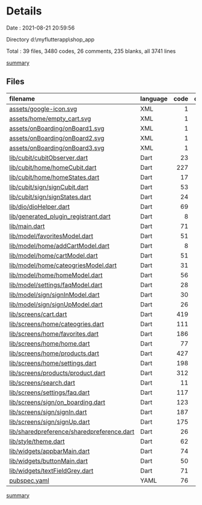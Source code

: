 # Details

Date : 2021-08-21 20:59:56

Directory d:\myflutterapp\shop_app

Total : 39 files,  3480 codes, 26 comments, 235 blanks, all 3741 lines

[summary](results.md)

## Files
| filename | language | code | comment | blank | total |
| :--- | :--- | ---: | ---: | ---: | ---: |
| [assets/google-icon.svg](/assets/google-icon.svg) | XML | 1 | 0 | 0 | 1 |
| [assets/home/empty_cart.svg](/assets/home/empty_cart.svg) | XML | 1 | 0 | 0 | 1 |
| [assets/onBoarding/onBoard1.svg](/assets/onBoarding/onBoard1.svg) | XML | 1 | 0 | 0 | 1 |
| [assets/onBoarding/onBoard2.svg](/assets/onBoarding/onBoard2.svg) | XML | 1 | 0 | 0 | 1 |
| [assets/onBoarding/onBoard3.svg](/assets/onBoarding/onBoard3.svg) | XML | 1 | 0 | 0 | 1 |
| [lib/cubit/cubitObserver.dart](/lib/cubit/cubitObserver.dart) | Dart | 23 | 0 | 5 | 28 |
| [lib/cubit/home/homeCubit.dart](/lib/cubit/home/homeCubit.dart) | Dart | 227 | 0 | 31 | 258 |
| [lib/cubit/home/homeStates.dart](/lib/cubit/home/homeStates.dart) | Dart | 17 | 0 | 14 | 31 |
| [lib/cubit/sign/signCubit.dart](/lib/cubit/sign/signCubit.dart) | Dart | 53 | 0 | 8 | 61 |
| [lib/cubit/sign/signStates.dart](/lib/cubit/sign/signStates.dart) | Dart | 24 | 2 | 11 | 37 |
| [lib/dio/dioHelper.dart](/lib/dio/dioHelper.dart) | Dart | 69 | 0 | 9 | 78 |
| [lib/generated_plugin_registrant.dart](/lib/generated_plugin_registrant.dart) | Dart | 8 | 5 | 5 | 18 |
| [lib/main.dart](/lib/main.dart) | Dart | 71 | 0 | 7 | 78 |
| [lib/model/favoritesModel.dart](/lib/model/favoritesModel.dart) | Dart | 51 | 0 | 8 | 59 |
| [lib/model/home/addCartModel.dart](/lib/model/home/addCartModel.dart) | Dart | 8 | 0 | 2 | 10 |
| [lib/model/home/cartModel.dart](/lib/model/home/cartModel.dart) | Dart | 51 | 0 | 7 | 58 |
| [lib/model/home/cateogriesModel.dart](/lib/model/home/cateogriesModel.dart) | Dart | 31 | 0 | 6 | 37 |
| [lib/model/home/homeModel.dart](/lib/model/home/homeModel.dart) | Dart | 56 | 0 | 10 | 66 |
| [lib/model/settings/faqModel.dart](/lib/model/settings/faqModel.dart) | Dart | 28 | 0 | 6 | 34 |
| [lib/model/sign/signInModel.dart](/lib/model/sign/signInModel.dart) | Dart | 30 | 0 | 4 | 34 |
| [lib/model/sign/signUpModel.dart](/lib/model/sign/signUpModel.dart) | Dart | 26 | 0 | 4 | 30 |
| [lib/screens/cart.dart](/lib/screens/cart.dart) | Dart | 419 | 2 | 5 | 426 |
| [lib/screens/home/cateogries.dart](/lib/screens/home/cateogries.dart) | Dart | 111 | 0 | 5 | 116 |
| [lib/screens/home/favorites.dart](/lib/screens/home/favorites.dart) | Dart | 186 | 1 | 4 | 191 |
| [lib/screens/home/home.dart](/lib/screens/home/home.dart) | Dart | 77 | 0 | 3 | 80 |
| [lib/screens/home/products.dart](/lib/screens/home/products.dart) | Dart | 427 | 7 | 8 | 442 |
| [lib/screens/home/settings.dart](/lib/screens/home/settings.dart) | Dart | 198 | 1 | 5 | 204 |
| [lib/screens/products/product.dart](/lib/screens/products/product.dart) | Dart | 312 | 4 | 5 | 321 |
| [lib/screens/search.dart](/lib/screens/search.dart) | Dart | 11 | 0 | 3 | 14 |
| [lib/screens/settings/faq.dart](/lib/screens/settings/faq.dart) | Dart | 117 | 0 | 5 | 122 |
| [lib/screens/sign/on_boarding.dart](/lib/screens/sign/on_boarding.dart) | Dart | 123 | 0 | 5 | 128 |
| [lib/screens/sign/signIn.dart](/lib/screens/sign/signIn.dart) | Dart | 187 | 0 | 4 | 191 |
| [lib/screens/sign/signUp.dart](/lib/screens/sign/signUp.dart) | Dart | 175 | 0 | 6 | 181 |
| [lib/sharedpreference/sharedpreference.dart](/lib/sharedpreference/sharedpreference.dart) | Dart | 26 | 0 | 7 | 33 |
| [lib/style/theme.dart](/lib/style/theme.dart) | Dart | 62 | 0 | 4 | 66 |
| [lib/widgets/appbarMain.dart](/lib/widgets/appbarMain.dart) | Dart | 74 | 0 | 2 | 76 |
| [lib/widgets/buttonMain.dart](/lib/widgets/buttonMain.dart) | Dart | 50 | 0 | 3 | 53 |
| [lib/widgets/textFieldGrey.dart](/lib/widgets/textFieldGrey.dart) | Dart | 71 | 4 | 8 | 83 |
| [pubspec.yaml](/pubspec.yaml) | YAML | 76 | 0 | 16 | 92 |

[summary](results.md)